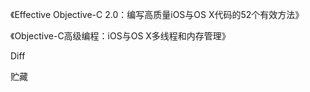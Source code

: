 《Effective Objective-C 2.0：编写高质量iOS与OS X代码的52个有效方法》

《Objective-C高级编程：iOS与OS X多线程和内存管理》

Diff



贮藏


